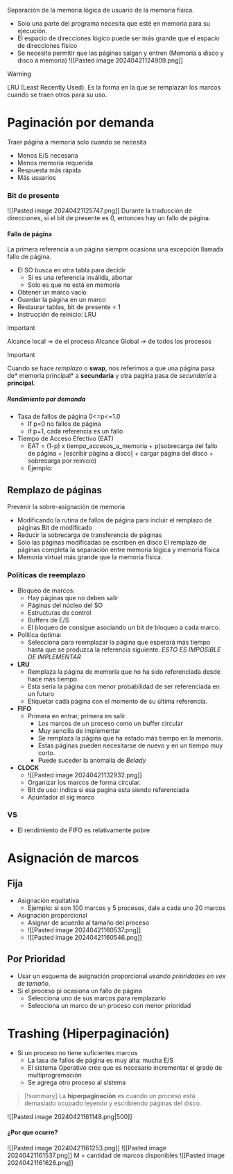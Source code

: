 Separación de la memoria lógica de usuario de la memoria física.

- Solo una parte del programa necesita que esté en memoria para su ejecución.
- El espacio de direcciones lógico puede ser más grande que el espacio de direcciones físico
- Se necesita permitir que las páginas salgan y entren (Memoria a disco y disco a memoria)
![[Pasted image 20240421124909.png]]
>[!warning]
>LRU (Least Recently Used). Es la forma en la que se remplazan los marcos cuando se traen otros para su uso.

# Paginación por demanda
Traer página a memoria solo cuando se necesita
- Menos E/S necesaria
- Menos memoria requerida
- Respuesta más rápida
- Más usuarios
### Bit de presente
![[Pasted image 20240421125747.png]]
Durante la traducción de direcciones, si el bit de presente es 0, entonces hay un fallo de página.
#### Fallo de página
La primera referencia a un página siempre ocasiona una excepción llamada fallo de página.
- El SO busca en otra tabla para decidir
	- Si es una referencia inválida, abortar
	- Solo es que no está en memoria
- Obtener un marco vacío
- Guardar la página en un marco
- Restaurar tablas, bit de presente = 1
- Instrucción de reinicio: LRU
>[!important]
>Alcance local -> de el proceso
>Alcance Global -> de todos los procesos

>[!important] 
>Cuando se hace *remplazo* o **swap**, nos referimos a que una página pasa de* memoria principal* a **secundaria** y otra pagina pasa de *secundaria* a **principal**.
##### Rendimiento por demanda
- Tasa de fallos de página 0<=p<=1.0
	- If p=0 no fallos de página
	- if p=1, cada referencia es un fallo
- Tiempo de Acceso Efectivo (EAT)
	- EAT = (1-p) x tiempo_accesos_a_memoria + p(sobrecarga del fallo de página + [escribir página a disco] + cargar página del disco + sobrecarga por reinicio)
	- Ejemplo:
## Remplazo de páginas
Prevenir la sobre-asignación de memoria
- Modificando la rutina de fallos de página para incluir el remplazo de páginas
Bit de modificado
- Reducir la sobrecarga de transferencia de páginas
- Solo las páginas modificadas se escriben en disco
El remplazo de páginas completa la separación entre memoria lógica y memoria física
- Memoria virtual más grande que la memoria física.

### Politicas de reemplazo
- Bloqueo de marcos:
	- Hay páginas que no deben salir
	- Páginas del núcleo del SO
	- Estructuras de control
	- Buffers de E/S
	- El bloqueo de consigue asociando un bit de bloqueo a cada marco.
- Política óptima:
	- Selecciona para reemplazar la página que esperará más tiempo hasta que se produzca la referencia siguiente. *ESTO ES IMPOSIBLE DE IMPLEMENTAR*
- **LRU**
	- Remplaza la página de memoria que no ha sido referenciada desde hace más tiempo.
	- Esta seria la página con menor probabilidad de ser referenciada en un futuro
	- Etiquetar cada página con el momento de su última referencia.
- **FIFO**
	- Primera en entrar, primera en salir.
		- Los marcos de un proceso como un buffer circular
		- Muy sencilla de implementar
		- Se remplaza la página que ha estado más tiempo en la memoria.
		- Estas páginas pueden necesitarse de nuevo y en un tiempo muy corto.
		- Puede suceder la anomalía de *Belady*
- **CLOCK**
	- ![[Pasted image 20240421132932.png]]
	- Organizar los marcos de forma circular.
	- Bit de uso: indica si esa pagina esta siendo referenciada
	- Apuntador al sig marco
### VS
- El rendimiento de FIFO es relativamente pobre

# Asignación de marcos
## Fija
- Asignación equitativa
	- Ejemplo: si son 100 marcos y 5 procesos, dale a cada uno 20 marcos
- Asignación proporcional
	- Asignar de acuerdo al tamaño del proceso
	- ![[Pasted image 20240421160537.png]]
	- ![[Pasted image 20240421160546.png]]
## Por Prioridad
- Usar un esquema de asignación proporcional *usando prioridades en vex de tamaño*.
- Si el proceso pi ocasiona un fallo de página
	- Selecciona uno de sus marcos para remplazarlo
	- Selecciona un marco de un proceso con menor prioridad
# Trashing (Hiperpaginación)
- Si un proceso no tiene suficientes marcos
	- La tasa de fallos de página es muy alta: mucha E/S
	- El sistema Operativo cree que es necesario incrementar el grado de multiprogramación
	- Se agrega otro proceso al sistema
>[!summary]
>La **hiperpaginación** es cuando un proceso está demasiado ocupado leyendo y escribiendo páginas del disco.

![[Pasted image 20240421161148.png|500]]
#### ¿Por que ocurre?
![[Pasted image 20240421161253.png]]
![[Pasted image 20240421161537.png]]
M = cantidad de marcos disponibles
![[Pasted image 20240421161626.png]]